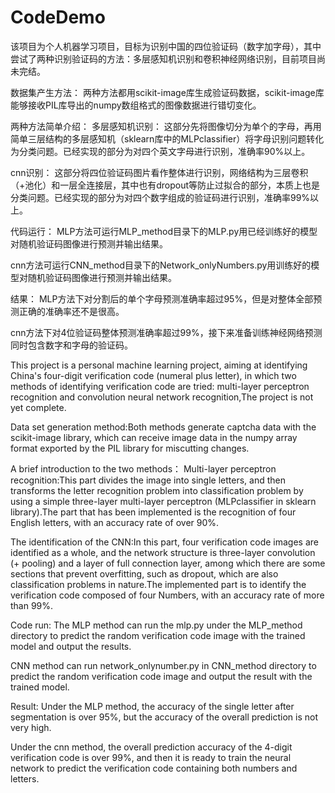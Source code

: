 # CodeDemo
该项目为个人机器学习项目，目标为识别中国的四位验证码（数字加字母），其中尝试了两种识别验证码的方法：多层感知机识别和卷积神经网络识别，目前项目尚未完结。

数据集产生方法：
两种方法都用scikit-image库生成验证码数据，scikit-image库能够接收PIL库导出的numpy数组格式的图像数据进行错切变化。

两种方法简单介绍：
多层感知机识别：
这部分先将图像切分为单个的字母，再用简单三层结构的多层感知机（sklearn库中的MLPclassifier）将字母识别问题转化为分类问题。已经实现的部分为对四个英文字母进行识别，准确率90%以上。

cnn识别：
这部分将四位验证码图片看作整体进行识别，网络结构为三层卷积（+池化）和一层全连接层，其中也有dropout等防止过拟合的部分，本质上也是分类问题。已经实现的部分为对四个数字组成的验证码进行识别，准确率99%以上。

代码运行：
MLP方法可运行MLP_method目录下的MLP.py用已经训练好的模型对随机验证码图像进行预测并输出结果。

cnn方法可运行CNN_method目录下的Network_onlyNumbers.py用训练好的模型对随机验证码图像进行预测并输出结果。

结果：
MLP方法下对分割后的单个字母预测准确率超过95%，但是对整体全部预测正确的准确率还不是很高。

cnn方法下对4位验证码整体预测准确率超过99%，接下来准备训练神经网络预测同时包含数字和字母的验证码。

This project is a personal machine learning project, aiming at identifying China's four-digit verification code (numeral plus letter), in which two methods of identifying verification code are tried: multi-layer perceptron recognition and convolution neural network recognition,The project is not yet complete.

Data set generation method:Both methods generate captcha data with the scikit-image library, which can receive image data in the numpy array format exported by the PIL library for miscutting changes.

A brief introduction to the two methods：
Multi-layer perceptron recognition:This part divides the image into single letters, and then transforms the letter recognition problem into classification problem by using a simple three-layer multi-layer perceptron (MLPclassifier in sklearn library).The part that has been implemented is the recognition of four English letters, with an accuracy rate of over 90%.

The identification of the CNN:In this part, four verification code images are identified as a whole, and the network structure is three-layer convolution (+ pooling) and a layer of full connection layer, among which there are some sections that prevent overfitting, such as dropout, which are also classification problems in nature.The implemented part is to identify the verification code composed of four Numbers, with an accuracy rate of more than 99%.

Code run:
The MLP method can run the mlp.py under the MLP_method directory to predict the random verification code image with the trained model and output the results.

CNN method can run network_onlynumber.py in CNN_method directory to predict the random verification code image and output the result with the trained model.

Result:
Under the MLP method, the accuracy of the single letter after segmentation is over 95%, but the accuracy of the overall prediction is not very high.

Under the cnn method, the overall prediction accuracy of the 4-digit verification code is over 99%, and then it is ready to train the neural network to predict the verification code containing both numbers and letters.
